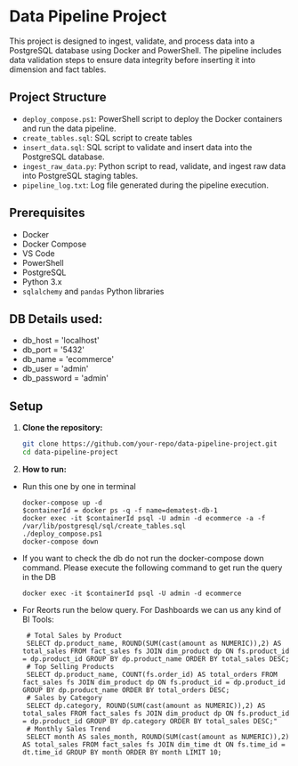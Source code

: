 # Data Pipeline Project

This project is designed to ingest, validate, and process data into a PostgreSQL database using Docker and PowerShell. The pipeline includes data validation steps to ensure data integrity before inserting it into dimension and fact tables.

## Project Structure

- `deploy_compose.ps1`: PowerShell script to deploy the Docker containers and run the data pipeline.
- `create_tables.sql`: SQL script to create tables
- `insert_data.sql`: SQL script to validate and insert data into the PostgreSQL database.
- `ingest_raw_data.py`: Python script to read, validate, and ingest raw data into PostgreSQL staging tables.
- `pipeline_log.txt`: Log file generated during the pipeline execution.

## Prerequisites

- Docker
- Docker Compose
- VS Code
- PowerShell
- PostgreSQL
- Python 3.x
- `sqlalchemy` and `pandas` Python libraries

## DB Details used:
- db_host = 'localhost'
- db_port = '5432'
- db_name = 'ecommerce'
- db_user = 'admin'
- db_password = 'admin'

## Setup

1. **Clone the repository:**

   ```sh
   git clone https://github.com/your-repo/data-pipeline-project.git
   cd data-pipeline-project

2. **How to run:**

- Run this one by one in terminal 

    ```
    docker-compose up -d
    $containerId = docker ps -q -f name=dematest-db-1
    docker exec -it $containerId psql -U admin -d ecommerce -a -f /var/lib/postgresql/sql/create_tables.sql
    ./deploy_compose.ps1
    docker-compose down

- If you want to check the db do not run the docker-compose down command. Please execute the following command to get run the query in the DB

  ```
  docker exec -it $containerId psql -U admin -d ecommerce

- For Reorts run the below query. For Dashboards we can us any kind of BI Tools:

  ```
   # Total Sales by Product
   SELECT dp.product_name, ROUND(SUM(cast(amount as NUMERIC)),2) AS total_sales FROM fact_sales fs JOIN dim_product dp ON fs.product_id = dp.product_id GROUP BY dp.product_name ORDER BY total_sales DESC;
   # Top Selling Products
   SELECT dp.product_name, COUNT(fs.order_id) AS total_orders FROM fact_sales fs JOIN dim_product dp ON fs.product_id = dp.product_id GROUP BY dp.product_name ORDER BY total_orders DESC;
   # Sales by Category
   SELECT dp.category, ROUND(SUM(cast(amount as NUMERIC)),2) AS total_sales FROM fact_sales fs JOIN dim_product dp ON fs.product_id = dp.product_id GROUP BY dp.category ORDER BY total_sales DESC;"
   # Monthly Sales Trend
   SELECT month AS sales_month, ROUND(SUM(cast(amount as NUMERIC)),2) AS total_sales FROM fact_sales fs JOIN dim_time dt ON fs.time_id = dt.time_id GROUP BY month ORDER BY month LIMIT 10;
  
